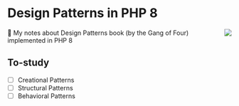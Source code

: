 # Design Patterns in PHP 8

<img src="https://www.pearsonhighered.com/assets/bigcovers/0/2/0/1/0201633612.jpg" align="right">

:blue_book: My notes about Design Patterns book (by the Gang of Four) implemented in PHP 8


## To-study

* [ ] Creational Patterns
* [ ] Structural Patterns
* [ ] Behavioral Patterns
